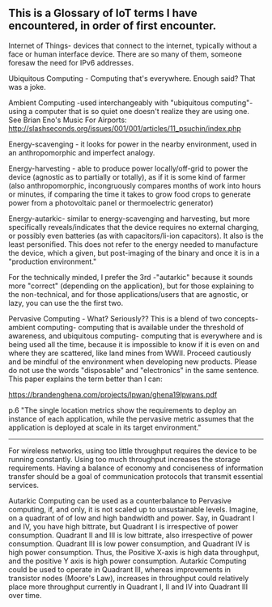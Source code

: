 This is a Glossary of IoT terms I have encountered, in order of first encounter.
---------------------------------------------------------------------------------

Internet of Things- devices that connect to the internet, typically without a face or human interface device. There are so many of them, someone foresaw the need for IPv6 addresses.

Ubiquitous Computing - Computing that's everywhere. Enough said? That was a joke.

Ambient Computing -used interchangeably with "ubiquitous computing"- using a computer that is so quiet one doesn't realize they are using one. See Brian Eno's Music For Airports: http://slashseconds.org/issues/001/001/articles/11_psuchin/index.php

Energy-scavenging - it looks for power in the nearby environment, used in an anthropomorphic and imperfect analogy. 

Energy-harvesting - able to produce power locally/off-grid to power the device (agnostic as to partially or totally), as if it is some kind of farmer (also anthropomorphic, incongruously compares months of work into hours or minutes, if comparing the time it takes to grow food crops to generate power from a photovoltaic panel or thermoelectric generator)

Energy-autarkic- similar to energy-scavenging and harvesting, but more specifically reveals/indicates that the device requires no external charging, or possibly even batteries (as with capacitors/li-ion capacitors). It also is the least personified. This does not refer to the energy needed to manufacture the device, which a given, but post-imaging of the binary and once it is in a "production environment."

For the technically minded, I prefer the 3rd -"autarkic" because it sounds more "correct" (depending on the application), but for those explaining to the non-technical, and for those applications/users that are agnostic, or lazy, you can use the the first two.

Pervasive Computing - What? Seriously?? 
This is a blend of two concepts- ambient computing- computing that is available under the threshold of awareness, and ubiquitous computing- computing that is everywhere and is being used all the time, because it is impossible to know if it is even on and where they are scattered, like land mines from WWII.
Proceed cautiously and be mindful of the environment when developing new products. Please do not use the words "disposable" and "electronics" in the same sentence. 
This paper explains the term better than I can: 

https://brandenghena.com/projects/lpwan/ghena19lpwans.pdf

p.6 "The single location metrics show the requirements to deploy an instance of each application, while the pervasive metric assumes that the application is deployed at scale in its target environment." 

-------------------------------

For wireless networks, using too little throughput requires the device to be running constantly. Using too much throughput increases the storage requirements. Having a balance of economy and conciseness of information transfer should be a goal of communication protocols that transmit essential services.

Autarkic Computing can be used as a counterbalance to Pervasive computing, if, and only, it is not scaled up to unsustainable levels. Imagine, on a quadrant of of low and high bandwidth and power. Say, in Quadrant I and IV, you have high bittrate, but Quadrant I is irrespective of power consumption. Quadrant II and III is low bittrate, also irrespective of power consumption. Quadrant III is low power consumption, and Quadrant IV is high power consumption. Thus, the Positive X-axis is high data throughput, and the positive Y axis is high power consumption. Autarkic Computing could be used to operate in Quadrant III, whereas improvements in transistor nodes (Moore's Law), increases in throughput could relatively place more throughput currently in Quadrant I, II and IV into Quadrant III over time. 

